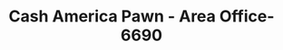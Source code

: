 ---
f_zip-code: 78501
f_state-code: TX
title: Cash America Pawn - Area Office-6690
f_phone: 956-618-4688
f_city-only: Mcallen
f_address: 2020 North 10Th Street Mcallen
f_location-unique-id: '6690'
slug: cash-america-pawn---area-office-6690
updated-on: '2024-05-30T13:46:58.046Z'
created-on: '2024-05-30T13:36:59.803Z'
published-on: '2024-05-30T13:54:32.469Z'
f_city-state: cms/city/mcallen-tx.md
f_company: cms/company/cash-america-pawn---area-office.md
f_state: cms/state/texas.md
layout: '[payday-loan].html'
tags: payday-loan
---